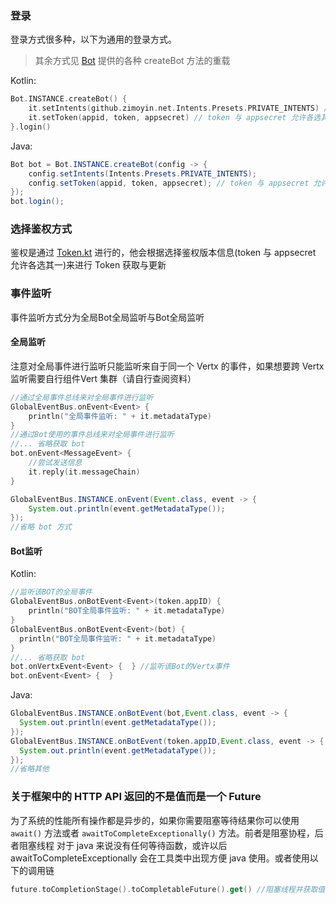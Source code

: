 ### 登录
登录方式很多种，以下为通用的登录方式。
> 其余方式见 [Bot](src%2Fmain%2Fkotlin%2Fgithub%2Fzimoyin%2Fbot%2FBot.kt) 提供的各种 createBot 方法的重载

Kotlin:
```kotlin
Bot.INSTANCE.createBot() {
    it.setIntents(github.zimoyin.net.Intents.Presets.PRIVATE_INTENTS) //设置权限
    it.setToken(appid, token, appsecret) // token 与 appsecret 允许各选其一
}.login()
```
Java:
```java
Bot bot = Bot.INSTANCE.createBot(config -> {
    config.setIntents(Intents.Presets.PRIVATE_INTENTS);
    config.setToken(appid, token, appsecret); // token 与 appsecret 允许各选其一
});
bot.login();
```
### 选择鉴权方式
鉴权是通过 [Token.kt](src%2Fmain%2Fkotlin%2Fgithub%2Fzimoyin%2Fnet%2FToken.kt) 进行的，他会根据选择鉴权版本信息(token 与 appsecret 允许各选其一)来进行 Token 获取与更新

### 事件监听
事件监听方式分为全局Bot全局监听与Bot全局监听
#### 全局监听
注意对全局事件进行监听只能监听来自于同一个 Vertx 的事件，如果想要跨 Vertx 监听需要自行组件Vert 集群（请自行查阅资料）
```kotlin
//通过全局事件总线来对全局事件进行监听
GlobalEventBus.onEvent<Event> {
    println("全局事件监听: " + it.metadataType)
}
//通过Bot使用的事件总线来对全局事件进行监听
//... 省略获取 bot
bot.onEvent<MessageEvent> {
    //尝试发送信息
    it.reply(it.messageChain)
}
```
```java
GlobalEventBus.INSTANCE.onEvent(Event.class, event -> {
    System.out.println(event.getMetadataType());
});
//省略 bot 方式
```
#### Bot监听
Kotlin:
```kotlin
//监听该BOT的全局事件
GlobalEventBus.onBotEvent<Event>(token.appID) {
    println("BOT全局事件监听: " + it.metadataType)
}
GlobalEventBus.onBotEvent<Event>(bot) {
  println("BOT全局事件监听: " + it.metadataType)
}
//... 省略获取 bot
bot.onVertxEvent<Event> {  } //监听该Bot的Vertx事件
bot.onEvent<Event> {  }
```
Java:
```java
GlobalEventBus.INSTANCE.onBotEvent(bot,Event.class, event -> {
  System.out.println(event.getMetadataType());
});
GlobalEventBus.INSTANCE.onBotEvent(token.appID,Event.class, event -> {
  System.out.println(event.getMetadataType());
});
//省略其他
```
### 关于框架中的 HTTP API 返回的不是值而是一个 Future
为了系统的性能所有操作都是异步的，如果你需要阻塞等待结果你可以使用 `await()` 方法或者 `awaitToCompleteExceptionally()` 方法。前者是阻塞协程，后者阻塞线程
对于 java 来说没有任何等待函数，或许以后 awaitToCompleteExceptionally 会在工具类中出现方便 java 使用。或者使用以下的调用链
```kotlin
future.toCompletionStage().toCompletableFuture().get() //阻塞线程并获取值

```

